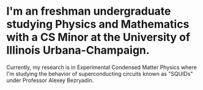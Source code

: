 # I'm an freshman undergraduate studying Physics and Mathematics with a CS Minor at the University of Illinois Urbana-Champaign. #

Currently, my research is in Experimental Condensed Matter Physics where I'm studying the behavior of superconducting circuits known as "SQUIDs" under Professor Alexey Bezryadin. 

